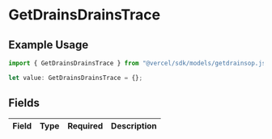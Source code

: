 # GetDrainsDrainsTrace

## Example Usage

```typescript
import { GetDrainsDrainsTrace } from "@vercel/sdk/models/getdrainsop.js";

let value: GetDrainsDrainsTrace = {};
```

## Fields

| Field       | Type        | Required    | Description |
| ----------- | ----------- | ----------- | ----------- |